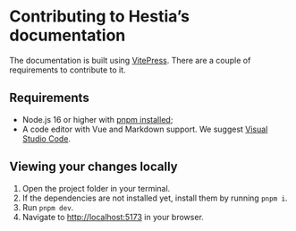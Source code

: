 # Contributing to Hestia’s documentation

The documentation is built using [VitePress](https://vitepress.vuejs.org). There are a couple of requirements to contribute to it.

## Requirements

- Node.js 16 or higher with [pnpm installed](https://pnpm.io/installation);
- A code editor with Vue and Markdown support. We suggest [Visual Studio Code](https://code.visualstudio.com).

## Viewing your changes locally

1. Open the project folder in your terminal.
2. If the dependencies are not installed yet, install them by running `pnpm i`.
3. Run `pnpm dev`.
4. Navigate to [http://localhost:5173](http://localhost:5173) in your browser.
